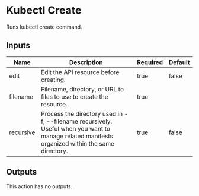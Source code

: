 # Kubectl Create

Runs kubectl create command.

## Inputs

| Name | Description | Required | Default |
| --- | --- | --- | --- |
| edit | Edit the API resource before creating. | true | false |
| filename | Filename, directory, or URL to files to use to create the resource.  | true |  |
| recursive | Process the directory used in -f, --filename recursively. Useful when you want to manage related manifests organized within the same directory.  | true | false |

## Outputs

This action has no outputs.
